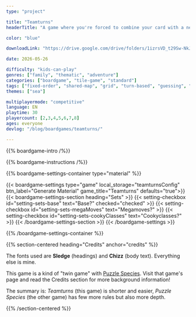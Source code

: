 ```yaml
---
type: "project"

title: "Teamturns"
headerTitle: "A game where you're forced to combine your card with a new team member every turn, uncertain if their input will strengthen your card ... or ruin it."

color: "blue"

downloadLink: "https://drive.google.com/drive/folders/1izrsVD_t29Sw-NkJaqayWLo0lWTYWIfS"

date: 2026-05-26

difficulty: "kids-can-play"
genres: ["family", "thematic", "adventure"]
categories: ["boardgame", "tile-game", "standard"]
tags: ["fixed-order", "shared-map", "grid", "turn-based", "guessing", "bias", "variable-setup", "orientation", "set-collection", "high-score"]
themes: ["sea"]

multiplayermode: "competitive"
language: EN
playtime: 30
playercount: [2,3,4,5,6,7,8]
ages: everyone
devlog: "/blog/boardgames/teamturns/"

---
```


{{% boardgame-intro /%}}

{{% boardgame-instructions /%}}

{{% boardgame-settings-container type="material" %}}

{{< boardgame-settings type="game" local_storage="teamturnsConfig" btn_label="Generate Material" game_title="Teamturns" defaults="true">}}
  {{< boardgame-settings-section heading="Sets" >}}
    {{< setting-checkbox id="setting-sets-base" text="Base?" checked="checked" >}}
    {{< setting-checkbox id="setting-sets-megaMoves" text="Megamoves?" >}}
    {{< setting-checkbox id="setting-sets-cookyClasses" text="Cookyclasses?" >}}
  {{< /boardgame-settings-section >}}
{{< /boardgame-settings >}}

{{% /boardgame-settings-container %}}

{{% section-centered heading="Credits" anchor="credits" %}}

The fonts used are **Sledge** (headings) and **Chizz** (body text). Everything else is mine.

This game is a kind of "twin game" with [Puzzle Species](/puzzle-species/). Visit that game's page and read the Credits section for more background information!

The summary is: _Teamturns_ (this game) is shorter and easier, _Puzzle Species_ (the other game) has few more rules but also more depth.

{{% /section-centered %}}